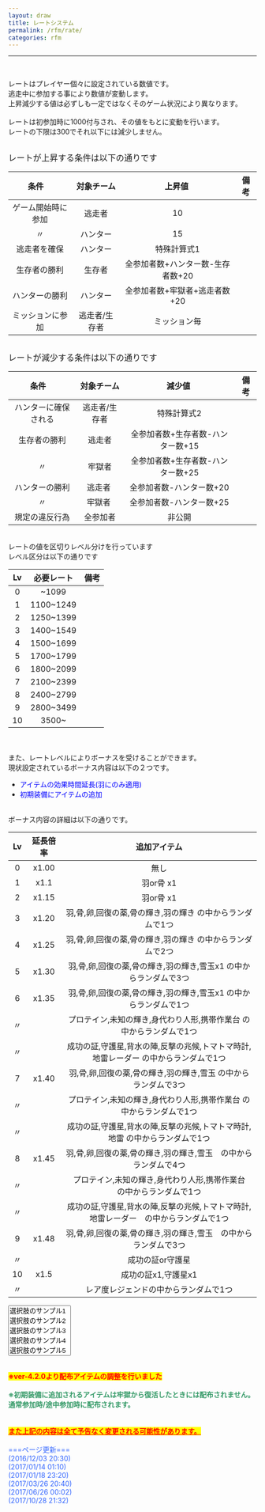 ```yaml
---
layout: draw
title: レートシステム
permalink: /rfm/rate/
categories: rfm
---
```


<hr><p><br>
</p>
<p>レートはプレイヤー個々に設定されている数値です。<br>
逃走中に参加する事により数値が変動します。<br>
上昇減少する値は必ずしも一定ではなくそのゲーム状況により異なります。<br>
<br>
レートは初参加時に1000付与され、その値をもとに変動を行います。<br>
レートの下限は300でそれ以下には減少しません。<br>
<br>
</p>
<span style="font-size:120%;">レートが上昇する条件は以下の通りです</span><br>

| 条件      | 対象チーム | 上昇値  | 備考 |
| :-----------: |:-------------:| :-----:|:----: |
| ゲーム開始時に参加 | 逃走者 |10 | |
| 〃 | ハンター | 15 ||
| 逃走者を確保 | ハンター | 特殊計算式1 ||
| 生存者の勝利 | 生存者 | 全参加者数+ハンター数-生存者数+20||
| ハンターの勝利 | ハンター | 全参加者数+牢獄者+逃走者数+20||
| ミッションに参加 | 逃走者/生存者 | ミッション毎 ||


<br><span style="font-size:120%;">レートが減少する条件は以下の通りです</span><br>

| 条件      | 対象チーム | 減少値  | 備考 |
| :-----------: |:-------------:| :-----:|:----: |
| ハンターに確保される | 逃走者/生存者 |特殊計算式2 | |
| 生存者の勝利 | 逃走者 | 全参加者数+生存者数-ハンター数+15 ||
| 〃 | 牢獄者 | 全参加者数+生存者数-ハンター数+25 ||
| ハンターの勝利 | 逃走者 | 全参加者数-ハンター数+20 ||
| 〃 | 牢獄者 | 全参加者数-ハンター数+25 ||
| 規定の違反行為 | 全参加者 | 非公開 ||


</span><br>
レートの値を区切りレベル分けを行っています<br>
レベル区分は以下の通りです<br>

|Lv|必要レート|備考|
| :-----------: |:-------------:| :-----:|
|0| ~1099||
|1| 1100~1249||
|2| 1250~1399||
|3| 1400~1549||
|4| 1500~1699||
|5| 1700~1799||
|6| 1800~2099||
|7| 2100~2399||
|8| 2400~2799||
|9| 2800~3499||
|10| 3500~||

<br>
<br>
また、レートレベルによりボーナスを受けることができます。<br>
現状設定されているボーナス内容は以下の２つです。<br>
<ul><li><span style="color:rgb(0,0,255);">アイテムの効果時間延長(羽にのみ適用)</span></li>
<li><span style="color:rgb(0,0,255);">初期装備にアイテムの追加</span></li>
</ul>
<br>
ボーナス内容の詳細は以下の通りです。<br>

|Lv|延長倍率|追加アイテム|
| :-----------: |:-------------:| :-----:|
|0| x1.00|無し|
|1| x1.1|羽or骨 x1|
|2| x1.15|羽or骨 x1|
|3| x1.20|羽,骨,卵,回復の薬,骨の輝き,羽の輝き の中からランダムで1つ|
|4| x1.25|羽,骨,卵,回復の薬,骨の輝き,羽の輝き の中からランダムで2つ|
|5| x1.30|羽,骨,卵,回復の薬,骨の輝き,羽の輝き,雪玉x1 の中からランダムで3つ|
|6| x1.35|羽,骨,卵,回復の薬,骨の輝き,羽の輝き,雪玉x1 の中からランダムで1つ |
|〃||プロテイン,未知の輝き,身代わり人形,携帯作業台 の中からランダムで1つ|
|〃||成功の証,守護星,背水の陣,反撃の兆候,トマトマ時計,地雷レーダー の中からランダムで1つ|
|7| x1.40|羽,骨,卵,回復の薬,骨の輝き,羽の輝き,雪玉 の中からランダムで3つ|
|〃||プロテイン,未知の輝き,身代わり人形,携帯作業台 の中からランダムで1つ|
|〃||成功の証,守護星,背水の陣,反撃の兆候,トマトマ時計,地雷 の中からランダムで1つ|
|8| x1.45|羽,骨,卵,回復の薬,骨の輝き,羽の輝き,雪玉　の中からランダムで4つ|
|〃||プロテイン,未知の輝き,身代わり人形,携帯作業台　の中からランダムで1つ|
|〃||成功の証,守護星,背水の陣,反撃の兆候,トマトマ時計,地雷レーダー　の中からランダムで1つ|
|9| x1.48|羽,骨,卵,回復の薬,骨の輝き,羽の輝き,雪玉　の中からランダムで3つ|
|〃||成功の証or守護星|
|10| x1.5|成功の証x1,守護星x1|
|〃||レア度レジェンドの中からランダムで1つ|

<form method="post" action="example.cgi">
<p>
<select name="example4" size="5">
<option value="サンプル1">選択肢のサンプル1</option>
<option value="サンプル2">選択肢のサンプル2</option>
<option value="サンプル3">選択肢のサンプル3</option>
<option value="サンプル4">選択肢のサンプル4</option>
<option value="サンプル5">選択肢のサンプル5</option>
<option value="サンプル6">選択肢のサンプル6</option>
<option value="サンプル7">選択肢のサンプル7</option>
<option value="サンプル8">選択肢のサンプル8</option>
<option value="サンプル9">選択肢のサンプル9</option>
<option value="サンプル10">選択肢のサンプル10</option>
</select>
</p>
</form>

<br>
<strong><span style="background-color:rgb(255,255,0);color:rgb(255,0,0);">※ver-4.2.0より配布アイテムの調整を行いました</span></strong><br>
<br>
<span style="color:rgb(51,153,102);"><strong>※初期装備に追加されるアイテムは牢獄から復活したときには配布されません。<br>
通常参加時/途中参加時に配布されます。</strong></span><br>
<br>
<br>
<span style="text-decoration:underline;background-color:rgb(255,255,0);"><strong><span style="color:rgb(255,0,0);text-decoration:underline;">また上記の内容は全て予告なく変更される可能性があります。<br>
<br>
</span></strong></span><span style="color:rgb(51,102,255);">===ページ更新===<br>
 (2016/12/03 20:30)<br>
(2017/01/14 01:10)<br>
</span><span style="color:rgb(51,102,255);">(2017/01/18 23:20)<br>
<span>(2017/03/26 20:40)<br>
 <span>(2017/06/26 00:02)<br>
<span>(2017/10/28 21:32)
  </span></span></span><br>
<br>
<br>
